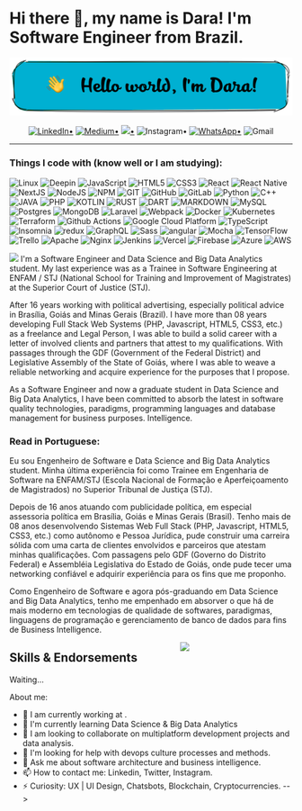 # Hi there 👋, my name is Dara! I'm Software Engineer from Brazil.

<!--<h3 align="center">
![image](https://user-images.githubusercontent.com/6764957/87082196-3418a980-c25d-11ea-9987-0d9787d54100.png)
</h3> -->

[![160744959694494596](https://raw.githubusercontent.com/franciscodara/images/main/hi.png)](https://github.com/franciscodara?tab=repositories)


<p align="center">
  <a href="https://in.linkedin.com/in/francisccodara" target="blank"><img alt="LinkedIn" src="https://img.shields.io/badge/linkedin%20-%230077B5.svg?&style=flat-square&logo=linkedin&logoColor=white" />•</a> 
  <a href="https://medium.com/@franciscodara" target="blank"><img alt="Medium" src="https://img.shields.io/badge/MEDIUM%20-%23000000.svg?&style=flat-square&logo=Medium&logoColor=white" />•</a>
  <a href="https://twitter.com/intent/follow?screen_name=franciscodara&tw_p=followbutton" target="blank"><img src="https://img.shields.io/badge/Twitter-1DA1F2?style=flat-square&logo=twitter&logoColor=white" />•</a> 
  <a hfer="https://www.instagram.com/franciscodara/" target="blank"><img alt="Instagram" src="https://img.shields.io/badge/INSTAGRAM-bc2a8d.svg?&style=flat-square&logo=Instagram&logoColor=white" />•<a>
    <a href="https://api.whatsapp.com/send?l=pt-BR&phone=5561993877556&text=Ol%C3%A1%20Dara!%20Vim%20do%20seu%20GitHub." target="blank"><img alt="WhatsApp" src="https://img.shields.io/badge/WhatsApp-25D366?style=flat-square&logo=whatsapp&logoColor=white" />•</a>
  <a hfer="mailto: franciscodara@gmail.com" target="blank"><img alt="Gmail" src="https://img.shields.io/badge/GMAIL-D14836?style=flat-square&logo=gmail&logoColor=white" /><a>
</p>  

---

<h3>Things I code with (know well or I am studying):</h3>
<p>
  <img alt="Linux" src="https://img.shields.io/badge/LINUX-E95420?style=flat-square&logo=linux&logoColor=white" />
  <img alt="Deepin" src="https://img.shields.io/badge/DEEPIN-00dbff?style=flat-square&logo=deepin&logoColor=white" />
  <img alt="JavaScript" src="https://img.shields.io/badge/JAVASCRIPT-323330.svg?&style=flat-square&logo=javascript&logoColor=F7DF1E" />
  <img alt="HTML5" src="https://img.shields.io/badge/-HTML5-E34F26?style=flat-square&logo=html5&logoColor=white" />
  <img alt="CSS3" src="https://img.shields.io/badge/-CSS3-ffa500?style=flat-square&logo=css3&logoColor=white" />
  <img alt="React" src="https://img.shields.io/badge/REACT-20232a.svg?&style=flat-square&logo=react&logoColor=61DAFB" />
  <img alt="React Native" src="https://img.shields.io/badge/REACT_NATIVE-20232a.svg?&style=flat-square&logo=react&logoColor=61DAFB" />
  <img alt="NextJS" src="https://img.shields.io/badge/NEXT_JS-666666.svg?&style=flat-square&logo=next.js&logoColor=white" />
  <img alt="NodeJS" src="https://img.shields.io/badge/-NODEJS-43853d?style=flat-square&logo=Node.js&logoColor=white" />
  <img alt="NPM" src="https://img.shields.io/badge/-NPM-CB3837?style=flat-square&logo=npm&logoColor=white" />
  <img alt="GIT" src="https://img.shields.io/badge/-GIT-F05032?style=flat-square&logo=git&logoColor=white" />
  <img alt="GitHub" src="https://img.shields.io/badge/GITHUB-121011.svg?&style=flat-square&logo=github&logoColor=white" />
  <img alt="GitLab" src="https://img.shields.io/badge/GITLAB-181717.svg?&style=flat-square&logo=gitlab&logoColor=white" />
  <img alt="Python" src="https://img.shields.io/badge/PYTHON-14354C.svg?&style=flat-square&logo=python&logoColor=white" />
  <img alt="C++" src="https://img.shields.io/badge/C++-00599C.svg?&style=flat-square&logo=c%2B%2B&ogoColor=white" />
  <img alt="JAVA" src="https://img.shields.io/badge/JAVA-ED8B00.svg?&style=flat-square&logo=java&logoColor=white" />
  <img alt="PHP" src="https://img.shields.io/badge/PHP-777BB4.svg?&style=flat-square&logo=php&logoColor=white" />
  <img alt="KOTLIN" src="https://img.shields.io/badge/KOTLIN-0095D5.svg?&style=flat-square&logo=kotlin&logoColor=white" />
  <img alt="RUST" src="https://img.shields.io/badge/RUST-000000.svg?&style=flat-square&logo=rust&logoColor=white" />
  <img alt="DART" src="https://img.shields.io/badge/DART-0175C2.svg?&style=flat-square&logo=dart&logoColor=white" />
  <img alt="MARKDOWN" src="https://img.shields.io/badge/MARKDOWN-000000.svg?&style=flat-square&logo=markdown&logoColor=white" />
  <img alt="MySQL" src="https://img.shields.io/badge/MySQL-333333.svg?&style=flat-square&logo=mysql&logoColor=white" />
  <img alt="Postgres" src ="https://img.shields.io/badge/POSTGRES-316192.svg?&style=flat-square&logo=postgresql&logoColor=white" />
  <img alt="MongoDB" src="https://img.shields.io/badge/-MongoDB-13aa52?style=flat-square&logo=mongodb&logoColor=white" />
  <img alt="Laravel" src="https://img.shields.io/badge/LARAVEL-FF2D20.svg?&style=flat-square&logo=laravel&logoColor=white "/>
  <img alt="Webpack" src="https://img.shields.io/badge/-WEBPACK-8DD6F9?style=flat-square&logo=webpack&logoColor=white" /> 
  <img alt="Docker" src="https://img.shields.io/badge/-DOCKER-46a2f1?style=flat-square&logo=docker&logoColor=white" />
  <img alt="Kubernetes" src="https://img.shields.io/badge/KUBERNETS-326ce5.svg?&style=flat-square&logo=kubernetes&logoColor=white" />
  <img alt="Terraform" src="https://img.shields.io/badge/TERRAFORM-5835CC.svg?&style=flat-square&logo=terraform&logoColor=white" />
  <img alt="Github Actions" src="https://img.shields.io/badge/-GITHUB_ACTIONS-2088FF?style=flat-square&logo=github-actions&logoColor=white" />
  <img alt="Google Cloud Platform" src="https://img.shields.io/badge/-GOOGLE_CLOUD_PLATFORM-1a73e8?style=flat-square&logo=google-cloud&logoColor=white" />
  <img alt="TypeScript" src="https://img.shields.io/badge/-TYPESCRIPT-007ACC?style=flat-square&logo=typescript&logoColor=white" />
  <img alt="Insomnia" src="https://img.shields.io/badge/-INSOMNIA-5849BE?style=flat-square&logo=insomnia&logoColor=white" />
  <img alt="redux" src="https://img.shields.io/badge/-REDUX-764ABC?style=flat-square&logo=redux&logoColor=white" />
  <img alt="GraphQL" src="https://img.shields.io/badge/-GraphQL-E10098?style=flat-square&logo=graphql&logoColor=white" />
  <img alt="Sass" src="https://img.shields.io/badge/-SASS-CC6699?style=flat-square&logo=sass&logoColor=white" />
  <img alt="angular" src="https://img.shields.io/badge/-ANGULAR-DD0031?style=flat-square&logo=angular&logoColor=white" />
  <img alt="Mocha" src="https://img.shields.io/badge/-MOCHA-8D6748?&style=flat-square&logo=mocha&logoColor=white" />
  <img alt="TensorFlow" src="https://img.shields.io/badge/TENSORFLOW-FF6F00.svg?&style=flat-square&logo=TensorFlow&logoColor=white" />
  <img alt="Trello" src="https://img.shields.io/badge/TRELLO-026AA7.svg?&style=flat-square&logo=Trello&logoColor=white" />
  <img alt="Apache" src="https://img.shields.io/badge/APACHE-D42029.svg?&style=flat-square&logo=apache&logoColor=white" />
  <img alt="Nginx" src="https://img.shields.io/badge/NGINX-009639.svg?&style=flat-square&logo=nginx&logoColor=white" />
  <img alt="Jenkins" src="https://img.shields.io/badge/JENKINS-2C5263.svg?&style=flat-square&logo=jenkins&logoColor=white" />
  <img alt="Vercel" src="https://img.shields.io/badge/VERCEL-222222.svg?&style=flet-square&logo=vercel&logoColor=white" />
  <img alt="Firebase" src="https://img.shields.io/badge/FIREBASE-039BE5.svg?&style=flat-square&logo=firebase" />
  <img alt="Azure" src="https://img.shields.io/badge/AZURE-0072C6.svg?&style=flat-square&logo=azure-devops&logoColor=white" />
  <img alt="AWS" src="https://img.shields.io/badge/AWS-FF9900.svg?&style=flat-square&logo=amazon-aws&logoColor=white" />
</p>

<img src="https://raw.githubusercontent.com/iampavangandhi/iampavangandhi/master/gifs/Hi.gif" width="30px"> I'm a Software Engineer and Data Science and Big Data Analytics student. My last experience was as a Trainee in Software Engineering at ENFAM / STJ (National School for Training and Improvement of Magistrates) at the Superior Court of Justice (STJ).

After 16 years working with political advertising, especially political advice in Brasília, Goiás and Minas Gerais (Brazil). I have more than 08 years developing Full Stack Web Systems (PHP, Javascript, HTML5, CSS3, etc.) as a freelance and Legal Person, I was able to build a solid career with a letter of involved clients and partners that attest to my qualifications. With passages through the GDF (Government of the Federal District) and Legislative Assembly of the State of Goiás, where I was able to weave a reliable networking and acquire experience for the purposes that I propose.

As a Software Engineer and now a graduate student in Data Science and Big Data Analytics, I have been committed to absorb the latest in software quality technologies, paradigms, programming languages and database management for business purposes. Intelligence.

### Read in Portuguese:

Eu sou Engenheiro de Software e Data Science and Big Data Analytics student. Minha última experiência foi como Trainee em Engenharia de Software na ENFAM/STJ (Escola Nacional de Formação e Aperfeiçoamento de Magistrados) no Superior Tribunal de Justiça (STJ).

Depois de 16 anos atuando com publicidade política, em especial assessoria política em Brasília, Goiás e Minas Gerais (Brasil). Tenho mais de 08 anos desenvolvendo Sistemas Web Full Stack (PHP, Javascript, HTML5, CSS3, etc.) como autônomo e Pessoa Jurídica, pude construir uma carreira sólida com uma carta de clientes envolvidos e parceiros que atestam minhas qualificações. Com passagens pelo GDF (Governo do Distrito Federal) e Assembléia Legislativa do Estado de Goiás, onde pude tecer uma networking confiável e adquirir experiência para os fins que me proponho.

Como Engenheiro de Software e agora  pós-graduando em Data Science and Big Data Analytics, tenho me empenhado em absorver o que há de mais moderno em tecnologias de qualidade de softwares, paradigmas, linguagens de programação e gerenciamento de banco de dados para fins de Business Intelligence. 

<a href="https://myoctocat.dev/@sw-yx/octocat">
  <img align="right" src="https://user-images.githubusercontent.com/6764957/101532175-1cda1580-39cf-11eb-92fc-8466f97122fc.png" width=200 />
</a>

## Skills & Endorsements
Waiting...

About me:

- 🔭 I am currently working at <Codara />.
- 🌱 I'm currently learning Data Science & Big Data Analytics
- 👯 I am looking to collaborate on multiplatform development projects and data analysis.
- 🤔 I'm looking for help with devops culture processes and methods.
- 💬 Ask me about software architecture and business intelligence.
- 📫 How to contact me: Linkedin, Twitter, Instagram.
- ⚡ Curiosity: UX | UI Design, Chatsbots, Blockchain, Cryptocurrencies.
-->
